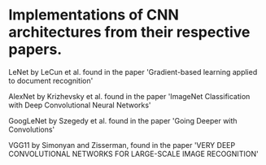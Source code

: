 # Implementations of CNN architectures from their respective papers.  

LeNet by LeCun et al. found in the paper 'Gradient-based learning applied to document recognition'   

AlexNet by Krizhevsky et al. found in the paper 'ImageNet Classification with Deep Convolutional Neural Networks'   

GoogLeNet by Szegedy et al. found in the paper 'Going Deeper with Convolutions'   

VGG11 by Simonyan and Zisserman, found in the paper 'VERY DEEP CONVOLUTIONAL NETWORKS FOR LARGE-SCALE IMAGE RECOGNITION' 
